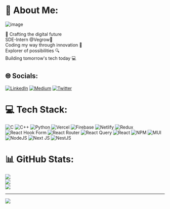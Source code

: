 # 💫 About Me:
![image](https://github.com/madhurgera2/madhurgera2/assets/76070586/9f00e88e-110b-4eba-8922-fa191565962d)

🌟 Crafting the digital future <br>SDE-Intern @Vegrow🌱 <br>Coding my way through innovation 🚀<br>Explorer of possibilities 🔍 <br>Building tomorrow's tech today 💻


## 🌐 Socials:
[![LinkedIn](https://img.shields.io/badge/LinkedIn-%230077B5.svg?logo=linkedin&logoColor=white)](https://linkedin.com/in/www.linkedin.com/in/madhurgera2) [![Medium](https://img.shields.io/badge/Medium-12100E?logo=medium&logoColor=white)](https://medium.com/@https://medium.com/@madhurgera2) [![Twitter](https://img.shields.io/badge/Twitter-%231DA1F2.svg?logo=Twitter&logoColor=white)](https://twitter.com/https://twitter.com/madhurgera_) 

# 💻 Tech Stack:
![C](https://img.shields.io/badge/c-%2300599C.svg?style=for-the-badge&logo=c&logoColor=white) ![C++](https://img.shields.io/badge/c++-%2300599C.svg?style=for-the-badge&logo=c%2B%2B&logoColor=white) ![Python](https://img.shields.io/badge/python-3670A0?style=for-the-badge&logo=python&logoColor=ffdd54) ![Vercel](https://img.shields.io/badge/vercel-%23000000.svg?style=for-the-badge&logo=vercel&logoColor=white) ![Firebase](https://img.shields.io/badge/firebase-%23039BE5.svg?style=for-the-badge&logo=firebase) ![Netlify](https://img.shields.io/badge/netlify-%23000000.svg?style=for-the-badge&logo=netlify&logoColor=#00C7B7) ![Redux](https://img.shields.io/badge/redux-%23593d88.svg?style=for-the-badge&logo=redux&logoColor=white) ![React Hook Form](https://img.shields.io/badge/React%20Hook%20Form-%23EC5990.svg?style=for-the-badge&logo=reacthookform&logoColor=white) ![React Router](https://img.shields.io/badge/React_Router-CA4245?style=for-the-badge&logo=react-router&logoColor=white) ![React Query](https://img.shields.io/badge/-React%20Query-FF4154?style=for-the-badge&logo=react%20query&logoColor=white) ![React](https://img.shields.io/badge/react-%2320232a.svg?style=for-the-badge&logo=react&logoColor=%2361DAFB) ![NPM](https://img.shields.io/badge/NPM-%23CB3837.svg?style=for-the-badge&logo=npm&logoColor=white) ![MUI](https://img.shields.io/badge/MUI-%230081CB.svg?style=for-the-badge&logo=mui&logoColor=white) ![NodeJS](https://img.shields.io/badge/node.js-6DA55F?style=for-the-badge&logo=node.js&logoColor=white) ![Next JS](https://img.shields.io/badge/Next-black?style=for-the-badge&logo=next.js&logoColor=white) ![NestJS](https://img.shields.io/badge/nestjs-%23E0234E.svg?style=for-the-badge&logo=nestjs&logoColor=white)
# 📊 GitHub Stats:
![](https://github-readme-stats.vercel.app/api?username=madhurgera2&theme=dark&hide_border=false&include_all_commits=false&count_private=false)<br/>
![](https://github-readme-streak-stats.herokuapp.com/?user=madhurgera2&theme=dark&hide_border=false)<br/>
![](https://github-readme-stats.vercel.app/api/top-langs/?username=madhurgera2&theme=dark&hide_border=false&include_all_commits=false&count_private=false&layout=compact)

---
[![](https://visitcount.itsvg.in/api?id=madhurgera2&icon=0&color=0)](https://visitcount.itsvg.in)

<!-- Proudly created with GPRM ( https://gprm.itsvg.in ) -->
